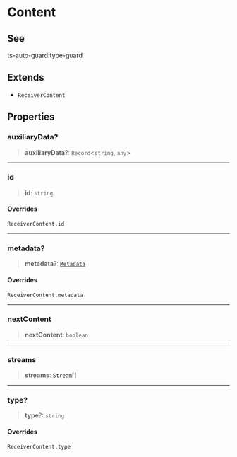 # Content

## See

ts-auto-guard:type-guard

## Extends

- `ReceiverContent`

## Properties

### auxiliaryData?

> **auxiliaryData**?: `Record`<`string`, `any`>

***

### id

> **id**: `string`

#### Overrides

`ReceiverContent.id`

***

### metadata?

> **metadata**?: [`Metadata`](reference/functions/Metadata.md)

#### Overrides

`ReceiverContent.metadata`

***

### nextContent

> **nextContent**: `boolean`

***

### streams

> **streams**: [`Stream`](reference/functions/Stream.md)[]

***

### type?

> **type**?: `string`

#### Overrides

`ReceiverContent.type`
